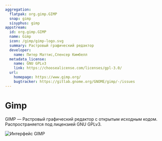 ```yaml
---
aggregation:
  flatpak: org.gimp.GIMP
  snap: gimp
  sisyphus: gimp
appstream:
  id: org.gimp.GIMP
  name: Gimp
  icon: /gimp/gimp-logo.svg
  summary: Растровый графический редактор
  developer:
    name: Питер Маттис,Спенсер Кимбелл
  metadata_license:
    name: GNU GPLv3
    link: https://choosealicense.com/licenses/gpl-3.0/
  url:
    homepage: https://www.gimp.org/
    bugtracker: https://gitlab.gnome.org/GNOME/gimp/-/issues
---
```


# Gimp

GIMP — Растровый графический редактор с открытым исходным кодом. Распространяется под лицензией GNU GPLv3.

![Интерфейс GIMP](/gimp/gimp-1.png)

<!--@include: @apps/_parts/install/content-repo.md-->
<!--@include: @apps/_parts/install/content-flatpak.md-->
<!--@include: @apps/_parts/install/content-snap.md-->
